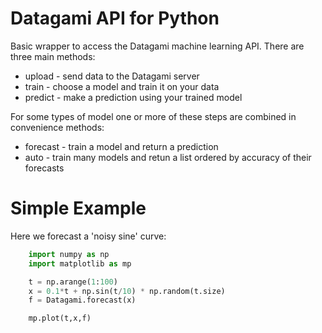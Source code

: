 
Datagami API for Python
=======================

Basic wrapper to access the Datagami machine learning API.  There are three main methods:

*  upload - send data to the Datagami server
*  train - choose a model and train it on your data
*  predict - make a prediction using your trained model

For some types of model one or more of these steps are combined in convenience methods:

* forecast - train a model and return a prediction
* auto - train many models and retun a list ordered by accuracy of their forecasts 

Simple Example
==============

Here we forecast a 'noisy sine' curve:

```python
	import numpy as np
	import matplotlib as mp

	t = np.arange(1:100)
	x = 0.1*t + np.sin(t/10) * np.random(t.size)
	f = Datagami.forecast(x)

	mp.plot(t,x,f)
```



